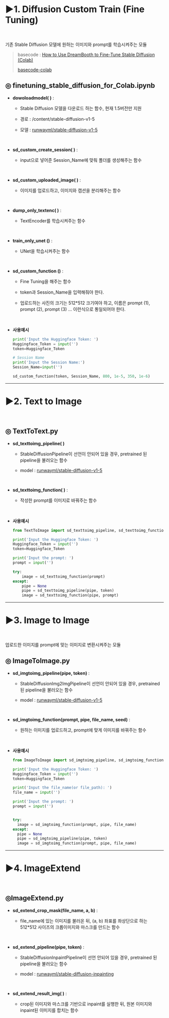 # ▶1. Diffusion Custom Train (Fine Tuning)

<br>

기존 Stable Diffusion 모델에 원하는 이미지와 prompt를 학습시켜주는 모듈

> basecode : [How to Use DreamBooth to Fine-Tune Stable Diffusion (Colab)](https://bytexd.com/how-to-use-dreambooth-to-fine-tune-stable-diffusion-colab/)
>
> [basecode-colab](https://colab.research.google.com/github/TheLastBen/fast-stable-diffusion/blob/main/fast-DreamBooth.ipynb) 

## ◎ __finetuning_stable_diffusion_for_Colab.ipynb__

- __dowoloadmodel( )__ :

  - Stable Diffusion 모델을 다운로드 하는 함수, 현재 1.5버전만 지원

  - 경로 : /content/stable-diffusion-v1-5

  - 모델 : [runwayml/stable-diffusion-v1-5](https://huggingface.co/runwayml/stable-diffusion-v1-5)

    <br>

- __sd_custom_create_session( )__ :

  - input으로 넣어준 Session_Name에 맞춰 폴더를 생성해주는 함수

    <br>

- __sd_custom_uploaded_image( )__ :

  - 이미지를 업로드하고, 이미지와 캡션을 분리해주는 함수

    <br>

- __dump_only_textenc( )__ :

  - TextEncoder를 학습시켜주는 함수

    <br>

- __train_only_unet ()__ :

  - UNet을 학습시켜주는 함수

    <br>

- __sd_custom_function ()__ :

  - Fine Tuning을 해주는 함수

  - token과 Session_Name을 입력해줘야 한다.

  - 업로드하는 사진의 크기는  512*512 크기여야 하고, 이름은 prompt (1), prompt (2), prompt (3) ... 이런식으로 통일되어야 한다.

    <br>

- __사용예시__

  ```python
  print('Input the Huggingface Token: ')
  Huggingface_Token = input('')
  token=Huggingface_Token
  
  # Session Name
  print('Input the Session Name:') 
  Session_Name=input('')
  
  sd_custom_function(token, Session_Name, 800, 1e-5, 350, 1e-6)
  ```

---

# ▶2. Text to Image

<br>

## ◎ __TextToText.py__

- __sd_texttoimg_pipeline( )__
  - StableDiffusionPipeline이 선언이 안되어 있을 경우, pretrained 된 pipeline을 불러오는 함수
  
  - model : [runwayml/stable-diffusion-v1-5](https://huggingface.co/runwayml/stable-diffusion-v1-5)
  
    <br>
  
- __sd_texttoimg_function( )__ : 
  - 작성한 prompt를 이미지로 바꿔주는 함수

    <br>
  
- __사용예시__

  ```python
  from TextToImage import sd_texttoimg_pipeline, sd_texttoimg_function
  
  print('Input the Huggingface Token: ')
  Huggingface_Token = input('')
  token=Huggingface_Token
  
  print('Input the prompt: ')
  prompt = input('')
  
  try:
      image = sd_texttoimg_function(prompt)
  except:
      pipe = None
      pipe = sd_texttoimg_pipeline(pipe, token)
      image = sd_texttoimg_function(pipe, prompt)
  
  ```

---

# ▶3. Image to Image

<br>

업로드한 이미지를 prompt에 맞는 이미지로 변환시켜주는 모듈

## ◎ __ImageToImage.py__

- __sd_imgtoimg_pipeline(pipe, token)__ : 
  - StableDiffusionImg2ImgPipeline이 선언이 안되어 있을 경우, pretrained 된 pipeline을 불러오는 함수

  - model : [runwayml/stable-diffusion-v1-5](https://huggingface.co/runwayml/stable-diffusion-v1-5)

    <br>

- __sd_imgtoimg_function(prompt, pipe, file_name, seed)__ :
  - 원하는 이미지를 업로드하고, prompt에 맞게 이미지를 바꿔주는 함수

    <br>
  
- __사용예시__

  ```python
  from ImageToImage import sd_imgtoimg_pipeline, sd_imgtoimg_function
  
  print('Input the Huggingface Token: ')
  Huggingface_Token = input('')
  token=Huggingface_Token
  
  print('Input the file_name(or file_path): ') 
  file_name = input('')
  
  print('Input the prompt: ')
  prompt = input('')
  
  
  try:
  	image = sd_imgtoimg_function(prompt, pipe, file_name)
  except:
  	pipe = None
  	pipe = sd_imgtoimg_pipeline(pipe, token)
  	image = sd_imgtoimg_function(prompt, pipe, file_name)
  ```

---

# ▶4. ImageExtend

<br>

## ◎ImageExtend.py

- __sd_extend_crop_mask(file_name, a, b)__ :

  - file_name에 있는 이미지를 불러온 뒤, (a, b) 좌표를 좌상단으로 하는 512*512 사이즈의 크롭이미지와 마스크를 만드는 함수

    <br>

- __sd_extend_pipeline(pipe, token)__ : 

  - StableDiffusionInpaintPipeline이 선언 안되어 있을 경우, pretrained 된 pipeline을 불러오는 함수

  - model : [runwayml/stable-diffusion-inpainting](https://huggingface.co/runwayml/stable-diffusion-inpainting)

    <br>

- __sd_extend_result_img( )__ :

  - crop된 이미지와 마스크를 기반으로 inpaint를 실행한 뒤, 원본 이미지와 inpaint된 이미지를 합치는 함수

 
